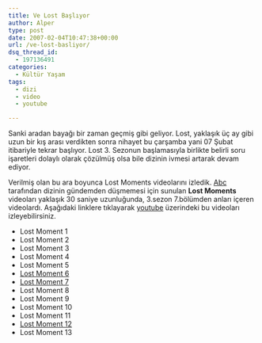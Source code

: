 ```yaml
---
title: Ve Lost Başlıyor
author: Alper
type: post
date: 2007-02-04T10:47:38+00:00
url: /ve-lost-basliyor/
dsq_thread_id:
  - 197136491
categories:
  - Kültür Yaşam
tags:
  - dizi
  - video
  - youtube

---
```

Sanki aradan bayağı bir zaman geçmiş gibi geliyor. Lost, yaklaşık üç ay gibi uzun bir kış arası verdikten sonra nihayet bu çarşamba yani 07 Şubat itibariyle tekrar başlıyor. Lost 3. Sezonun başlamasıyla birlikte belirli soru işaretleri dolaylı olarak çözülmüş olsa bile dizinin ivmesi artarak devam ediyor. 

Verilmiş olan bu ara boyunca Lost Moments videolarını izledik. [Abc][1] tarafından dizinin gündemden düşmemesi için sunulan **Lost Moments** videoları yaklaşık 30 saniye uzunluğunda, 3.sezon 7.bölümden anları içeren videolardı. Aşağıdaki linklere tıklayarak [youtube][2] üzerindeki bu videoları izleyebilirsiniz.

  * Lost Moment 1 
  * Lost Moment 2
  * Lost Moment 3
  * Lost Moment 4
  * Lost Moment 5
  * [Lost Moment 6][3]
  * [Lost Moment 7][4]
  * Lost Moment 8
  * Lost Moment 9
  * Lost Moment 10
  * Lost Moment 11
  * [Lost Moment 12][5]
  * Lost Moment 13

 [1]: https://www.abc.com
 [2]: https://www.murekkep.org/etiket/youtube
 [3]: https://www.youtube.com/watch?v=U_3D5hZS1qQ
 [4]: https://www.youtube.com/watch?v=rUqagLgBrLM
 [5]: https://www.youtube.com/watch?v=0pfQHooxlRs